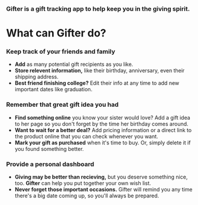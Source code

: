 ### **Gifter** is a gift tracking app to help keep you in the giving spirit.

# What can **Gifter** do?

### Keep track of your friends and family
* **Add** as many potential gift recipients as you like.
* **Store relevent information,** like their birthday, anniversary, even their shipping address.
* **Best friend finishing college?** Edit their info at any time to add new important dates like graduation.

### Remember that great gift idea you had
* **Find something online** you know your sister would love? Add a gift idea to her page so you don't forget by the time her birthday comes around.
* **Want to wait for a better deal?** Add pricing information or a direct link to the product online that you can check whenever you want.
* **Mark your gift as purchased** when it's time to buy. Or, simply delete it if you found something better.

### Provide a personal dashboard
* **Giving may be better than recieving,** but you deserve something nice, too. **Gifter** can help you put together your own wish list.
* **Never forget those important occasions.** Gifter will remind you any time there's a big date coming up, so you'll always be prepared.
